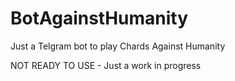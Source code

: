 # BotAgainstHumanity
Just a Telgram bot to play Chards Against Humanity

NOT READY TO USE - Just a work in progress
